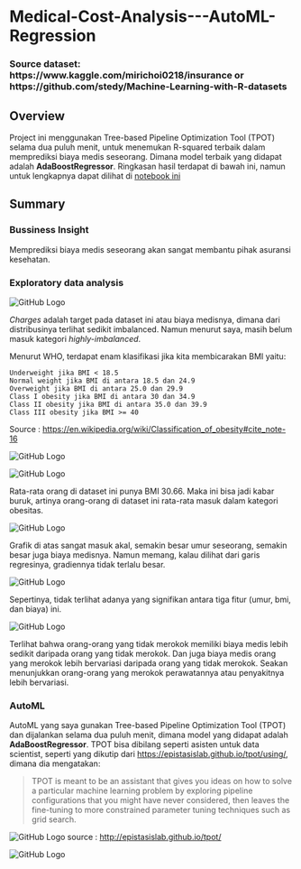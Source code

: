 # Medical-Cost-Analysis---AutoML-Regression

<h3> Source dataset: https://www.kaggle.com/mirichoi0218/insurance or https://github.com/stedy/Machine-Learning-with-R-datasets </h3>

## Overview

Project ini menggunakan Tree-based Pipeline Optimization Tool (TPOT) selama dua puluh menit, untuk menemukan R-squared terbaik dalam memprediksi biaya medis seseorang. Dimana model terbaik yang didapat adalah <b>AdaBoostRegressor</b>. Ringkasan hasil terdapat di bawah ini, namun untuk lengkapnya dapat dilihat di [notebook ini](https://github.com/Stev-create/Medical-Cost-Analysis---AutoML-Regression/edit/master/README.md) 

## Summary

### Bussiness Insight

Memprediksi biaya medis seseorang akan sangat membantu pihak asuransi kesehatan. 

### Exploratory data analysis

![GitHub Logo](/images/1.png)

<i>Charges</i> adalah target pada dataset ini atau biaya medisnya, dimana dari distribusinya terlihat sedikit imbalanced. Namun menurut saya, masih belum masuk kategori <i>highly-imbalanced</i>.

Menurut WHO, terdapat enam klasifikasi jika kita membicarakan BMI yaitu:

    Underweight jika BMI < 18.5
    Normal weight jika BMI di antara 18.5 dan 24.9
    Overweight jika BMI di antara 25.0 dan 29.9
    Class I obesity jika BMI di antara 30 dan 34.9
    Class II obesity jika BMI di antara 35.0 dan 39.9
    Class III obesity jika BMI >= 40

Source : https://en.wikipedia.org/wiki/Classification_of_obesity#cite_note-16

![GitHub Logo](/images/2.png)

![GitHub Logo](/images/3.png)

Rata-rata orang di dataset ini punya BMI 30.66. Maka ini bisa jadi kabar buruk, artinya orang-orang di dataset ini rata-rata masuk dalam kategori obesitas.

![GitHub Logo](/images/4.png)

Grafik di atas sangat masuk akal, semakin besar umur seseorang, semakin besar juga biaya medisnya. Namun memang, kalau dilihat dari garis regresinya, gradiennya tidak terlalu besar. 

![GitHub Logo](/images/6.png)

Sepertinya, tidak terlihat adanya yang signifikan antara tiga fitur (umur, bmi, dan biaya) ini. 

![GitHub Logo](/images/7.png)

Terlihat bahwa orang-orang yang tidak merokok memiliki biaya medis lebih sedikit daripada orang yang tidak merokok. Dan juga biaya medis orang yang merokok  lebih bervariasi daripada orang yang tidak merokok. Seakan menunjukkan orang-orang yang merokok perawatannya atau penyakitnya lebih bervariasi.

### AutoML

AutoML yang saya gunakan Tree-based Pipeline Optimization Tool (TPOT) dan dijalankan selama dua puluh menit, dimana model yang didapat adalah <b>AdaBoostRegressor</b>. TPOT bisa dibilang seperti asisten untuk data scientist, seperti yang dikutip dari https://epistasislab.github.io/tpot/using/, dimana dia mengatakan: 

> TPOT is meant to be an assistant that gives you ideas on how to solve a particular machine learning problem by exploring pipeline configurations that you might have never considered, then leaves the fine-tuning to more constrained parameter tuning techniques such as grid search.

![GitHub Logo](/images/8.png)
source : http://epistasislab.github.io/tpot/

![GitHub Logo](/images/9.png)

